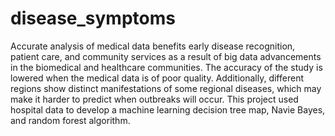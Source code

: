 # disease_symptoms
Accurate analysis of medical data benefits early disease recognition, patient care, and community services as a result of big data advancements in the biomedical and healthcare communities. The accuracy of the study is lowered when the medical data is of poor quality. Additionally, different regions show distinct manifestations of some regional diseases, which may make it harder to predict when outbreaks will occur. This project used hospital data to develop a machine learning decision tree map, Navie Bayes, and random forest algorithm.
